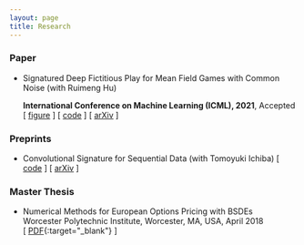 ```yaml
---
layout: page
title: Research
---
```

### Paper
* Signatured Deep Fictitious Play for Mean Field Games with Common Noise (with Ruimeng Hu)

  **International Conference on Machine Learning (ICML), 2021**, Accepted
  \[ [figure](SigDFP_icml.png) \] \[ [code](https://github.com/mmin0/SigDFP) \] \[ [arXiv](https://arxiv.org/abs/2106.03272) \]

### Preprints
* Convolutional Signature for Sequential Data (with Tomoyuki Ichiba)
  \[ [code](https://github.com/mmin0/CNNSig) \] \[ [arXiv](https://arxiv.org/abs/2009.06719) \]

### Master Thesis
* Numerical Methods for European Options Pricing with BSDEs  
Worcester Polytechnic Institute, Worcester, MA, USA, April 2018  
\[ [PDF](thesis_template.pdf){:target="_blank"} \]

